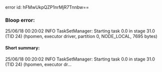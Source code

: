 error id: hFMwUkpQZP1nrMjR7Tnnbw==
### Bloop error:

25/06/18 00:20:02 INFO TaskSetManager: Starting task 0.0 in stage 31.0 (TID 24) (hpomen, executor driver, partition 0, NODE_LOCAL, 7695 bytes)
#### Short summary: 

25/06/18 00:20:02 INFO TaskSetManager: Starting task 0.0 in stage 31.0 (TID 24) (hpomen, executor dr...